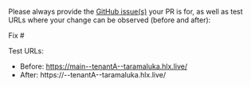 Please always provide the [GitHub issue(s)](../issues) your PR is for, as well as test URLs where your change can be observed (before and after):

Fix #<gh-issue-id>

Test URLs:
- Before: https://main--tenantA--taramaluka.hlx.live/
- After: https://<branch>--tenantA--taramaluka.hlx.live/
